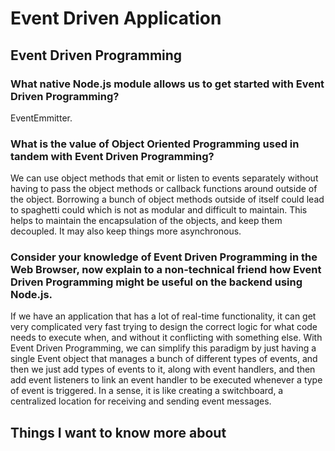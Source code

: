 # Event Driven Application

## Event Driven Programming

### What native Node.js module allows us to get started with Event Driven Programming?

EventEmmitter.

### What is the value of Object Oriented Programming used in tandem with Event Driven Programming?

We can use object methods that emit or listen to events separately without having to pass the object methods or callback functions around outside of the object. Borrowing a bunch of object methods outside of itself could lead to spaghetti could which is not as modular and difficult to maintain. This helps to maintain the encapsulation of the objects, and keep them decoupled. It may also keep things more asynchronous.

### Consider your knowledge of Event Driven Programming in the Web Browser, now explain to a non-technical friend how Event Driven Programming might be useful on the backend using Node.js.

If we have an application that has a lot of real-time functionality, it can get very complicated very fast trying to design the correct logic for what code needs to execute when, and without it conflicting with something else. With Event Driven Programming, we can simplify this paradigm by just having a single Event object that manages a bunch of different types of events, and then we just add types of events to it, along with event handlers, and then add event listeners to link an event handler to be executed whenever a type of event is triggered. In a sense, it is like creating a switchboard, a centralized location for receiving and sending event messages.

## Things I want to know more about
